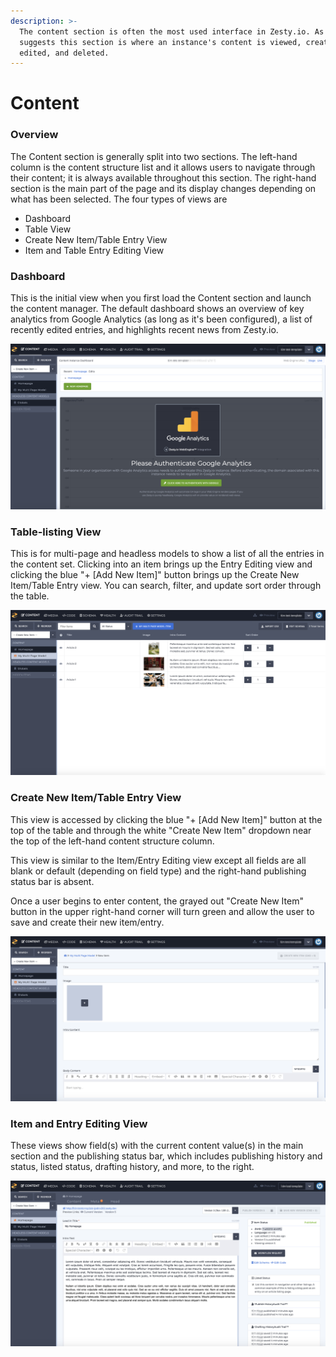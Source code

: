 ```yaml
---
description: >-
  The content section is often the most used interface in Zesty.io. As the name
  suggests this section is where an instance's content is viewed, created,
  edited, and deleted.
---
```


# Content

### Overview

The Content section is generally split into two sections. The left-hand column is the content structure list and it allows users to navigate through their content; it is always available throughout this section. The right-hand section is the main part of the page and its display changes depending on what has been selected. The four types of views are

* Dashboard 
* Table View
* Create New Item/Table Entry View
* Item and Table Entry Editing View

### Dashboard

This is the initial view when you first load the Content section and launch the content manager. The default dashboard shows an overview of key analytics from Google Analytics \(as long as it's been configured\), a list of recently edited entries, and highlights recent news from Zesty.io.

![Zesty.io Content Manager Dashboard](../../../.gitbook/assets/content-management-dashboard-02.png)

### Table-listing View

This is for multi-page and headless models to show a list of all the entries in the content set. Clicking into an item brings up the Entry Editing view and clicking the blue "+ \[Add New Item\]" button brings up the Create New Item/Table Entry view. You can search, filter,  and update sort order through the table.

![Table View for multi-page and headless models](../../../.gitbook/assets/table-view.png)

### Create New Item/Table Entry View

This view is accessed by clicking the blue "+ \[Add New Item\]" button at the top of the table and through the white "Create New Item" dropdown near the top of the left-hand content structure column. 

This view is similar to the Item/Entry Editing view except all fields are all blank or default \(depending on field type\) and the right-hand publishing status bar is absent. 

Once a user begins to enter content, the grayed out "Create New Item" button in the upper right-hand corner will turn green and allow the user to save and create their new item/entry.

![New Table Entry View](../../../.gitbook/assets/new-table-item-entry-view.png)

### Item and Entry Editing View

These views show field\(s\) with the current content value\(s\) in the main section and the publishing status bar, which includes publishing history and status, listed status, drafting history, and more, to the right.

![Item and Entry Editing View](../../../.gitbook/assets/item-entry-editing-view.png)

